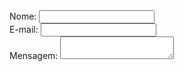 <form action="/pagina-processa-dados-do-form" method="post">
  <div>
    <label for="nome">Nome:</label>
    <input type="text" id="nome" />
  </div>
  <div>
    <label for="email">E-mail:</label>
    <input type="email" id="email" />
  </div>
  <div>
    <label for="msg">Mensagem:</label>
    <textarea id="msg"></textarea>
  </div>
</form>
